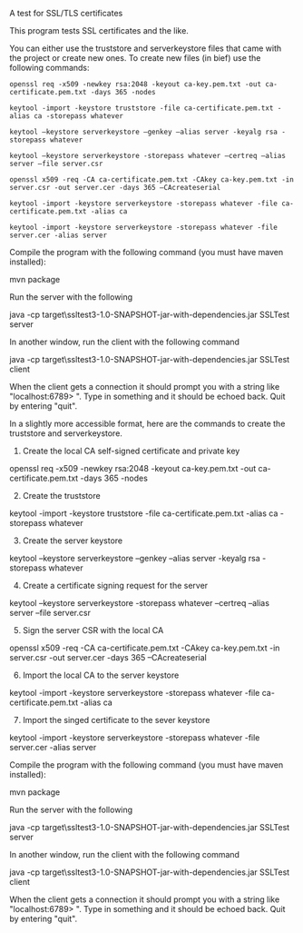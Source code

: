 A test for SSL/TLS certificates

This program tests SSL certificates and the like.

You can either use the truststore and serverkeystore files that came with the project
or create new ones.  To create new files (in bief) use the following commands:

`openssl req -x509 -newkey rsa:2048 -keyout ca-key.pem.txt -out ca-certificate.pem.txt -days 365 -nodes`

`keytool -import -keystore truststore -file ca-certificate.pem.txt -alias ca -storepass whatever`

`keytool –keystore serverkeystore –genkey –alias server -keyalg rsa -storepass whatever`

`keytool –keystore serverkeystore -storepass whatever –certreq –alias server –file server.csr`

`openssl x509 -req -CA ca-certificate.pem.txt -CAkey ca-key.pem.txt -in server.csr -out server.cer -days 365 –CAcreateserial`

`keytool -import -keystore serverkeystore -storepass whatever -file ca-certificate.pem.txt -alias ca`

`keytool -import -keystore serverkeystore -storepass whatever -file server.cer -alias server`

Compile the program with the following command (you must have maven installed):

mvn package

Run the server with the following

java -cp target\ssltest3-1.0-SNAPSHOT-jar-with-dependencies.jar SSLTest server

In another window, run the client with the following command

java -cp target\ssltest3-1.0-SNAPSHOT-jar-with-dependencies.jar SSLTest client

When the client gets a connection it should prompt you with a string like "localhost:6789> ".  Type in something and it should be echoed back.  Quit by entering "quit".

In a slightly more accessible format, here are the commands to create the truststore and serverkeystore.

1) Create the local CA self-signed certificate and private key

openssl req -x509 -newkey rsa:2048 -keyout ca-key.pem.txt -out ca-certificate.pem.txt -days 365 -nodes

2) Create the truststore

keytool -import -keystore truststore -file ca-certificate.pem.txt -alias ca  -storepass whatever

3) Create the server keystore

keytool –keystore serverkeystore –genkey –alias server -keyalg rsa -storepass whatever

4) Create a certificate signing request for the server

keytool –keystore serverkeystore -storepass whatever –certreq –alias server  –file server.csr

5) Sign the server CSR with the local CA

openssl x509 -req -CA ca-certificate.pem.txt -CAkey ca-key.pem.txt -in server.csr -out server.cer -days 365 –CAcreateserial

6) Import the local CA to the server keystore

keytool -import -keystore serverkeystore -storepass whatever -file ca-certificate.pem.txt -alias ca

7) Import the singed certificate to the sever keystore

keytool -import -keystore serverkeystore -storepass whatever -file server.cer -alias server

Compile the program with the following command (you must have maven installed):

mvn package

Run the server with the following

java -cp target\ssltest3-1.0-SNAPSHOT-jar-with-dependencies.jar SSLTest server

In another window, run the client with the following command

java -cp target\ssltest3-1.0-SNAPSHOT-jar-with-dependencies.jar SSLTest client

When the client gets a connection it should prompt you with a string like "localhost:6789> ".  Type in something and it should be echoed back.  Quit by entering "quit".